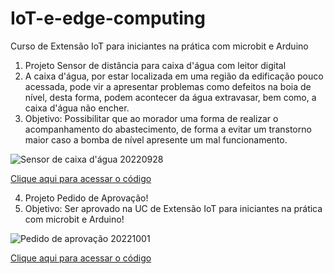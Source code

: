 # IoT-e-edge-computing
Curso de Extensão IoT para iniciantes na prática com microbit e Arduino
1) Projeto Sensor de distância para caixa d'água com leitor digital
2) A caixa d'água, por estar localizada em uma região da edificação pouco acessada, pode vir a apresentar problemas como defeitos na boia de nível, desta forma, podem acontecer da água extravasar, bem como, a caixa d'água não encher.
3) Objetivo: Possibilitar que ao morador uma forma de realizar o acompanhamento do abastecimento, de forma a evitar um transtorno maior caso a bomba de nível apresente um mal funcionamento.

![Sensor de caixa d'água 20220928](https://user-images.githubusercontent.com/91570441/193253519-3ff9b116-6623-4fea-9176-4c7e1c02379b.png)

[Clique aqui para acessar o código](https://github.com/Marcus-Borges/IoT-e-edge-computing/blob/main/sensor_de_caixa_d_agua_20220928.ino)

4) Projeto Pedido de Aprovação!
5) Objetivo: Ser aprovado na UC de Extensão IoT para iniciantes na prática com microbit e Arduino!

![Pedido de aprovação 20221001](https://user-images.githubusercontent.com/91570441/193406641-e4e1c59c-3b9f-4fa4-9684-4a1c247a0c0b.png)

[Clique aqui para acessar o código](https://github.com/Marcus-Borges/IoT-e-edge-computing/blob/main/pedido_de_aprova_o_202210011.ino)
